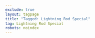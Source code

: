 ```yaml
---
exclude: true
layout: tagpage
title: "Tagged: Lightning Rod Special"
tag: Lightning Rod Special
robots: noindex
---
```


